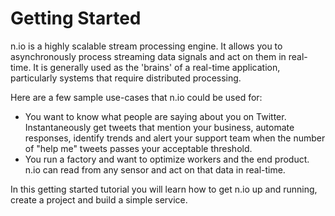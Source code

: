 # Getting Started #

n.io is a highly scalable stream processing engine. It allows you to asynchronously process streaming data signals and act on them in real-time. It is generally used as the 'brains' of a real-time application, particularly systems that require distributed processing.

Here are a few sample use-cases that n.io could be used for:

- You want to know what people are saying about you on Twitter. Instantaneously get tweets that mention your business, automate responses, identify trends and alert your support team when the number of "help me" tweets passes your acceptable threshold.
- You run a factory and want to optimize workers and the end product. n.io can read from any sensor and act on that data in real-time.
  

In this getting started tutorial you will learn how to get n.io up and running, create a project and build a simple service.
